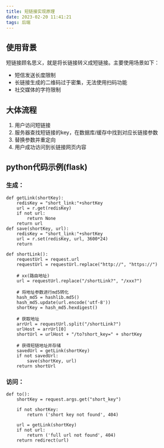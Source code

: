 ```yaml
---
title: 短链接实现原理
date: 2023-02-20 11:41:21
tags: 后端
---
```


## 使用背景
短链接顾名思义，就是将长链接转义成短链接。主要使用场景如下：
* 短信发送长度限制
* 长链接生成的二维码过于密集，无法使用扫码功能
* 社交媒体的字符限制

## 大体流程

1. 用户访问短链接
2. 服务器查找短链接的key，在数据库/缓存中找到对应长链接参数
3. 替换参数并重定向
4. 用户成功访问到长链接网页内容

## python代码示例(flask)

### 生成：
```
def getLink(shortKey):
    redisKey = "short_link:"+shortKey
    url = r.get(redisKey)
    if not url:
        return None
    return url
def save(shortKey, url):
    redisKey = "short_link:"+shortKey
    url = r.set(redisKey, url, 3600*24)
    return

def shortLink():
    requestUrl = request.url
    requestUrl = requestUrl.replace("http://", "https://")

    # xx(路由地址)
    url = requestUrl.replace("/shortLink?", "/xxx?")

    # 将地址参数进行md5转化
    hash_md5 = hashlib.md5()
    hash_md5.update(url.encode('utf-8'))
    shortKey = hash_md5.hexdigest()

    # 获取地址
    arrUrl = requestUrl.split("/shortLink?")
    urlHost = arrUrl[0]
    shortUrl = urlHost + "/to?short_key=" + shortKey

    # 获得短链地址并存储
    savedUrl = getLink(shortKey)
    if not savedUrl:
        save(shortKey, url)
    return shortUrl
```

### 访问：
```
def to():
    shortKey = request.args.get("short_key")

    if not shortKey:
        return ('short key not found', 404)

    url = getLink(shortKey)
    if not url:
        return ('full url not found', 404)
    return redirect(url)

```